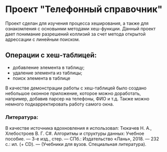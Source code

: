 # Проект __"Телефонный справочник"__
Проект сделан для изучения процесса хеширования, а также для ознакомления с основынми методами хеш-функции. Данный проект дает понимание разрешений коллизий за счет метода открытой адрессации с линейным поиском. 

## Операции с хеш-таблицей:
* добавление элемента в таблицу;
* удаление элемента из таблицы;
* поиск элемента в таблице

В качестве демонстрации работы с хеш-таблицей было создано небольшое оконное приложение, которое можно доработать, например, добавив парсер на телефоны, ФИО и т.д. Также можно немного подкарректировать работу самого окна.

### Литература: 
В качестве источника вдохновления я использовал:
Тюкачев Н. А., Хлебостроев В. Г.  C#. Алгоритмы и структуры данных: Учебное пособие. — 3-е
изд., стер. — СПб.: Издательство «Лань», 2018. — 232 с.: ил.
(+ CD). — (Учебники для вузов. Специальная литература).